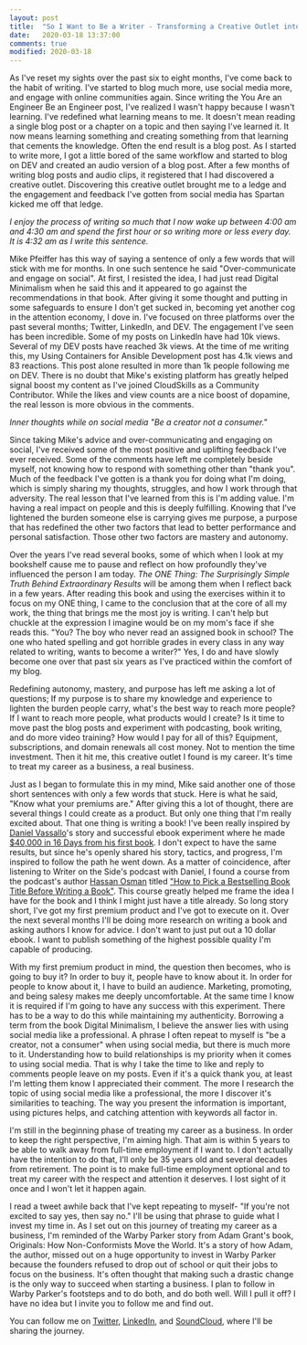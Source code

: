 ```yaml
---
layout: post
title:  "So I Want to Be a Writer - Transforming a Creative Outlet into a Business"
date:   2020-03-18 13:37:00
comments: true
modified: 2020-03-18
---
```


As I've reset my sights over the past six to eight months, I've come back to the habit of writing. I've started to blog much more, use social media more, and engage with online communities again. Since writing the You Are an Engineer Be an Engineer post, I've realized I wasn't happy because I wasn't learning. I've redefined what learning means to me. It doesn't mean reading a single blog post or a chapter on a topic and then saying I've learned it. It now means learning something and creating something from that learning that cements the knowledge. Often the end result is a blog post. As I started to write more, I got a little bored of the same workflow and started to blog on DEV and created an audio version of a blog post. After a few months of writing blog posts and audio clips, it registered that I had discovered a creative outlet. Discovering this creative outlet brought me to a ledge and the engagement and feedback I've gotten from social media has Spartan kicked me off that ledge.

_I enjoy the process of writing so much that I now wake up between 4:00 am and 4:30 am and spend the first hour or so writing more or less every day. It is 4:32 am as I write this sentence._

Mike Pfeiffer has this way of saying a sentence of only a few words that will stick with me for months. In one such sentence he said "Over-communicate and engage on social". At first, I resisted the idea, I had just read Digital Minimalism when he said this and it appeared to go against the recommendations in that book. After giving it some thought and putting in some safeguards to ensure I don't get sucked in, becoming yet another cog in the attention economy, I dove in. I've focused on three platforms over the past several months; Twitter, LinkedIn, and DEV. The engagement I've seen has been incredible. Some of my posts on LinkedIn have had 10k views. Several of my DEV posts have reached 3k views. At the time of me writing this, my Using Containers for Ansible Development post has 4.1k views and 83 reactions. This post alone resulted in more than 1k people following me on DEV. There is no doubt that Mike's existing platform has greatly helped signal boost my content as I've joined CloudSkills as a Community Contributor. While the likes and view counts are a nice boost of dopamine, the real lesson is more obvious in the comments.

_Inner thoughts while on social media "Be a creator not a consumer."_

Since taking Mike's advice and over-communicating and engaging on social, I've received some of the most positive and uplifting feedback I've ever received. Some of the comments have left me completely beside myself, not knowing how to respond with something other than "thank you". Much of the feedback I've gotten is a thank you for doing what I'm doing, which is simply sharing my thoughts, struggles, and how I work through that adversity. The real lesson that I've learned from this is I'm adding value. I'm having a real impact on people and this is deeply fulfilling. Knowing that I've lightened the burden someone else is carrying gives me purpose, a purpose that has redefined the other two factors that lead to better performance and personal satisfaction. Those other two factors are mastery and autonomy.

Over the years I've read several books, some of which when I look at my bookshelf cause me to pause and reflect on how profoundly they've influenced the person I am today. _The ONE Thing: The Surprisingly Simple Truth Behind Extraordinary Results_ will be among them when I reflect back in a few years. After reading this book and using the exercises within it to focus on my ONE thing, I came to the conclusion that at the core of all my work, the thing that brings me the most joy is writing. I can't help but chuckle at the expression I imagine would be on my mom's face if she reads this. "You? The boy who never read an assigned book in school? The one who hated spelling and got horrible grades in every class in any way related to writing, wants to become a writer?" Yes, I do and have slowly become one over that past six years as I've practiced within the comfort of my blog.

Redefining autonomy, mastery, and purpose has left me asking a lot of questions; If my purpose is to share my knowledge and experience to lighten the burden people carry, what's the best way to reach more people? If I want to reach more people, what products would I create? Is it time to move past the blog posts and experiment with podcasting, book writing, and do more video training? How would I pay for all of this? Equipment, subscriptions, and domain renewals all cost money. Not to mention the time investment. Then it hit me, this creative outlet I found is my career. It's time to treat my career as a business, a real business.

Just as I began to formulate this in my mind, Mike said another one of those short sentences with only a few words that stuck. Here is what he said, "Know what your premiums are." After giving this a lot of thought, there are several things I could create as a product. But only one thing that I'm really excited about. That one thing is writing a book! I've been really inspired by [Daniel Vassallo](https://twitter.com/dvassallo)'s story and successful ebook experiment where he made [$40,000 in 16 Days from his first book](https://www.writerontheside.com/40k-in-16-days-from-daniel-vassallo-and-the-good-parts-of-aws/). I don't expect to have the same results, but since he's openly shared his story, tactics, and progress, I'm inspired to follow the path he went down. As a matter of coincidence, after listening to Writer on the Side's podcast with Daniel, I found a course from the podcast's author [Hassan Osman](https://twitter.com/HassanO) titled ["How to Pick a Bestselling Book Title Before Writing a Book"](https://www.udemy.com/course/pick-a-bestselling-book-title-before-writing-your-book/). This course greatly helped me frame the idea I have for the book and I think I might just have a title already. So long story short, I've got my first premium product and I've got to execute on it. Over the next several months I'll be doing more research on writing a book and asking authors I know for advice. I don't want to just put out a 10 dollar ebook. I want to publish something of the highest possible quality I'm capable of producing.

With my first premium product in mind, the question then becomes, who is going to buy it? In order to buy it, people have to know about it. In order for people to know about it, I have to build an audience. Marketing, promoting, and being salesy makes me deeply uncomfortable. At the same time I know it is required if I'm going to have any success with this experiment. There has to be a way to do this while maintaining my authenticity. Borrowing a term from the book Digital Minimalism, I believe the answer lies with using social media like a professional. A phrase I often repeat to myself is "be a creator, not a consumer" when using social media, but there is much more to it. Understanding how to build relationships is my priority when it comes to using social media. That is why I take the time to like and reply to comments people leave on my posts. Even if it's a quick thank you, at least I'm letting them know I appreciated their comment. The more I research the topic of using social media like a professional, the more I discover it's similarities to teaching. The way you present the information is important, using pictures helps, and catching attention with keywords all factor in.

I'm still in the beginning phase of treating my career as a business. In order to keep the right perspective, I'm aiming high. That aim is within 5 years to be able to walk away from full-time employment if I want to. I don't actually have the intention to do that, I'll only be 35 years old and several decades from retirement. The point is to make full-time employment optional and to treat my career with the respect and attention it deserves. I lost sight of it once and I won't let it happen again.

I read a tweet awhile back that I've kept repeating to myself- "If you're not excited to say yes, then say no." I'll be using that phrase to guide what I invest my time in. As I set out on this journey of treating my career as a business, I'm reminded of the Warby Parker story from Adam Grant's book, Originals: How Non-Conformists Move the World. It's a story of how Adam, the author, missed out on a huge opportunity to invest in Warby Parker because the founders refused to drop out of school or quit their jobs to focus on the business. It's often thought that making such a drastic change is the only way to succeed when starting a business. I plan to follow in Warby Parker's footsteps and to do both, and do both well. Will I pull it off? I have no idea but I invite you to follow me and find out.

You can follow me on [Twitter](https://twitter.com/joshduffney), [LinkedIn](https://www.linkedin.com/in/joshduffney/), and [SoundCloud](https://soundcloud.com/duffney_io), where I'll be sharing the journey.

